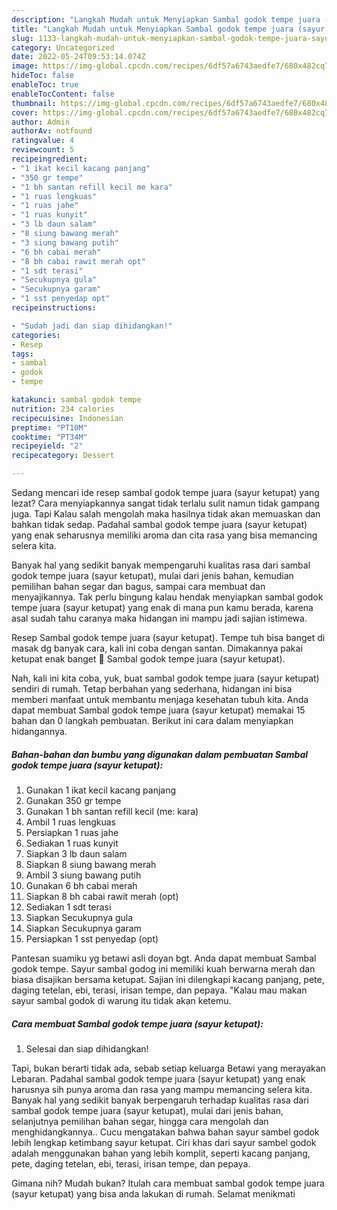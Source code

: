 ```yaml
---
description: "Langkah Mudah untuk Menyiapkan Sambal godok tempe juara (sayur ketupat) yang Bisa Manjain Lidah, Buat Buka Puasa}"
title: "Langkah Mudah untuk Menyiapkan Sambal godok tempe juara (sayur ketupat) yang Bisa Manjain Lidah, Buat Buka Puasa}"
slug: 1133-langkah-mudah-untuk-menyiapkan-sambal-godok-tempe-juara-sayur-ketupat-yang-bisa-manjain-lidah-buat-buka-puasa
category: Uncategorized
date: 2022-05-24T09:53:14.074Z
image: https://img-global.cpcdn.com/recipes/6df57a6743aedfe7/680x482cq70/sambal-godok-tempe-juara-sayur-ketupat-foto-resep-utama.jpg
hideToc: false
enableToc: true
enableTocContent: false
thumbnail: https://img-global.cpcdn.com/recipes/6df57a6743aedfe7/680x482cq70/sambal-godok-tempe-juara-sayur-ketupat-foto-resep-utama.jpg
cover: https://img-global.cpcdn.com/recipes/6df57a6743aedfe7/680x482cq70/sambal-godok-tempe-juara-sayur-ketupat-foto-resep-utama.jpg
author: Admin
authorAv: notfound
ratingvalue: 4
reviewcount: 5
recipeingredient:
- "1 ikat kecil kacang panjang"
- "350 gr tempe"
- "1 bh santan refill kecil me kara"
- "1 ruas lengkuas"
- "1 ruas jahe"
- "1 ruas kunyit"
- "3 lb daun salam"
- "8 siung bawang merah"
- "3 siung bawang putih"
- "6 bh cabai merah"
- "8 bh cabai rawit merah opt"
- "1 sdt terasi"
- "Secukupnya gula"
- "Secukupnya garam"
- "1 sst penyedap opt"
recipeinstructions:

- "Sudah jadi dan siap dihidangkan!"
categories:
- Resep
tags:
- sambal
- godok
- tempe

katakunci: sambal godok tempe 
nutrition: 234 calories
recipecuisine: Indonesian
preptime: "PT10M"
cooktime: "PT34M"
recipeyield: "2"
recipecategory: Dessert

---
```



Sedang mencari ide resep sambal godok tempe juara (sayur ketupat) yang lezat? Cara menyiapkannya sangat tidak terlalu sulit namun tidak gampang juga. Tapi Kalau salah mengolah maka hasilnya tidak akan memuaskan dan bahkan tidak sedap. Padahal sambal godok tempe juara (sayur ketupat) yang enak seharusnya memiliki aroma dan cita rasa yang bisa memancing selera kita.


Banyak hal yang sedikit banyak mempengaruhi kualitas rasa dari sambal godok tempe juara (sayur ketupat), mulai dari jenis bahan, kemudian pemilihan bahan segar dan bagus, sampai cara membuat dan menyajikannya. Tak perlu bingung kalau hendak menyiapkan sambal godok tempe juara (sayur ketupat) yang enak di mana pun kamu berada, karena asal sudah tahu caranya maka hidangan ini mampu jadi sajian istimewa.

Resep Sambal godok tempe juara (sayur ketupat). Tempe tuh bisa banget di masak dg banyak cara, kali ini coba dengan santan. Dimakannya pakai ketupat enak banget 🤤 Sambal godok tempe juara (sayur ketupat).


Nah, kali ini kita coba, yuk, buat sambal godok tempe juara (sayur ketupat) sendiri di rumah. Tetap berbahan yang sederhana, hidangan ini bisa memberi manfaat untuk membantu menjaga kesehatan tubuh kita. Anda dapat membuat Sambal godok tempe juara (sayur ketupat) memakai 15 bahan dan 0 langkah pembuatan. Berikut ini cara dalam menyiapkan hidangannya.

<!--inarticleads1-->

##### Bahan-bahan dan bumbu yang digunakan dalam pembuatan Sambal godok tempe juara (sayur ketupat):

1. Gunakan 1 ikat kecil kacang panjang
1. Gunakan 350 gr tempe
1. Gunakan 1 bh santan refill kecil (me: kara)
1. Ambil 1 ruas lengkuas
1. Persiapkan 1 ruas jahe
1. Sediakan 1 ruas kunyit
1. Siapkan 3 lb daun salam
1. Siapkan 8 siung bawang merah
1. Ambil 3 siung bawang putih
1. Gunakan 6 bh cabai merah
1. Siapkan 8 bh cabai rawit merah (opt)
1. Sediakan 1 sdt terasi
1. Siapkan Secukupnya gula
1. Siapkan Secukupnya garam
1. Persiapkan 1 sst penyedap (opt)


Pantesan suamiku yg betawi asli doyan bgt. Anda dapat membuat Sambal godok tempe. Sayur sambal godog ini memiliki kuah berwarna merah dan biasa disajikan bersama ketupat. Sajian ini dilengkapi kacang panjang, pete, daging tetelan, ebi, terasi, irisan tempe, dan pepaya. &#34;Kalau mau makan sayur sambal godok di warung itu tidak akan ketemu. 

<!--inarticleads2-->

##### Cara membuat Sambal godok tempe juara (sayur ketupat):


1. Selesai dan siap dihidangkan!

Tapi, bukan berarti tidak ada, sebab setiap keluarga Betawi yang merayakan Lebaran. Padahal sambal godok tempe juara (sayur ketupat) yang enak harusnya sih punya aroma dan rasa yang mampu memancing selera kita. Banyak hal yang sedikit banyak berpengaruh terhadap kualitas rasa dari sambal godok tempe juara (sayur ketupat), mulai dari jenis bahan, selanjutnya pemilihan bahan segar, hingga cara mengolah dan menghidangkannya.. Cucu mengatakan bahwa bahan sayur sambel godok lebih lengkap ketimbang sayur ketupat. Ciri khas dari sayur sambel godok adalah menggunakan bahan yang lebih komplit, seperti kacang panjang, pete, daging tetelan, ebi, terasi, irisan tempe, dan pepaya. 

Gimana nih? Mudah bukan? Itulah cara membuat sambal godok tempe juara (sayur ketupat) yang bisa anda lakukan di rumah. Selamat menikmati
